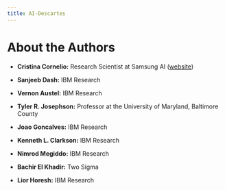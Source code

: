 ```yaml
---
title: AI-Descartes
---
```


# About the Authors

* **Cristina Cornelio:** Research Scientist at Samsung AI ([website](https://corneliocristina.github.io))

* **Sanjeeb Dash:** IBM Research

* **Vernon Austel:** IBM Research

* **Tyler R. Josephson:** Professor at the University of Maryland, Baltimore County

* **Joao Goncalves:** IBM Research

* **Kenneth L. Clarkson:** IBM Research

* **Nimrod Megiddo:** IBM Research

* **Bachir El Khadir:** Two Sigma

* **Lior Horesh:** IBM Research
